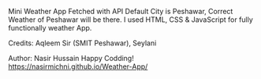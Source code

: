 Mini Weather App Fetched with API
Default City is Peshawar, Correct Weather of Peshawar will be there.
I used HTML, CSS & JavaScript for fully functionally weather App.

Credits: Aqleem Sir (SMIT Peshawar), Seylani

Author: Nasir Hussain 
Happy Codding!
https://nasirmichni.github.io/Weather-App/
